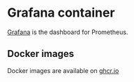 Grafana container
==================

[Grafana](https://grafana.com/) is the dashboard for Prometheus.

Docker images
-------------

Docker images are available on [ghcr.io](https://github.com/cybozu/neco-containers/pkgs/container/grafana)
